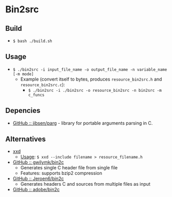 # Bin2src

## Build

- `$ bash ./build.sh`

## Usage

- `$ ./bin2src -i input_file_name -o output_file_name -n variable_name [-m mode]`
    - Example (convert itself to bytes, produces `resource_bin2src.h` and `resource_bin2src.c`):
        - `$ ./bin2src -i ./bin2src -o resource_bin2src -n bin2src -m c_funcs`

## Depencies

- [GitHub :: jibsen/parg](https://github.com/jibsen/parg) - library for portable arguments parsing in C.

## Alternatives

- [xxd](https://linux.die.net/man/1/xxd)
    - [Usage]((https://unix.stackexchange.com/a/176112)): `$ xxd --include filename > resource_filename.h`
- [GitHub :: gwilymk/bin2c](https://github.com/gwilymk/bin2c)
    - Generates single C header file from single file
    - Features: supports bzip2 compression
- [GitHub ::  Jeroen6/bin2c](https://github.com/Jeroen6/bin2c)
    - Generates headers C and sources from multiple files as input
- [GitHub :: adobe/bin2c](https://github.com/adobe/bin2c)
